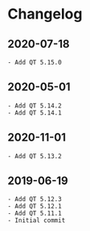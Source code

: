 # Changelog

## 2020-07-18

    - Add QT 5.15.0

## 2020-05-01

    - Add QT 5.14.2
    - Add QT 5.14.1

## 2020-11-01

    - Add QT 5.13.2

## 2019-06-19

    - Add QT 5.12.3
    - Add QT 5.12.1
    - Add QT 5.11.1
    - Initial commit
